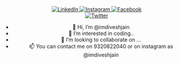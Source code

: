 <div align="center">
    <a href="https://www.linkedin.com/in/divesh-jain-72a879202/">
        <img src="https://img.shields.io/badge/LinkedIn-0077B5?style=for-the-badge&logo=linkedin&logoColor=white" alt="LinkedIn"/>
        <a href="https://www.instagram.com/itzzz_divesh?igsh=aXZ4Y3FzN256Y3du">
        <img src="https://img.shields.io/badge/Instagram-E4405F?style=for-the-badge&logo=instagram&logoColor=white" alt="Instagram"/>
    <a href="https://www.facebook.com/imdiveshjain?mibextid=ZbWKwL">
        <img src="https://img.shields.io/badge/Facebook-1877F2?style=for-the-badge&logo=facebook&logoColor=white" alt="Facebook"/>
        <div align="center">
    <a href="https://www.twitter.com/[YourTwitter]/">
        <img src="https://img.shields.io/badge/Twitter-1DA1F2?style=for-the-badge&logo=twitter&logoColor=white" alt="Twitter"/>
    </a>
</div>


- 👋 Hi, I’m @imdiveshjain
- 👀 I’m interested in coding..
- 💞️ I’m looking to collaborate on ...
- 📫 You can contact me on 9320822040 or on instagram as  @imdiveshjain

<!---
imdiveshjain/imdiveshjain is a ✨ special ✨ repository because its `README.md` (this file) appears on your GitHub profile.
You can click the Preview link to take a look at your changes.
--->
